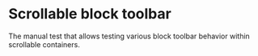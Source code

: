 # Scrollable block toolbar

The manual test that allows testing various block toolbar behavior within scrollable containers.
